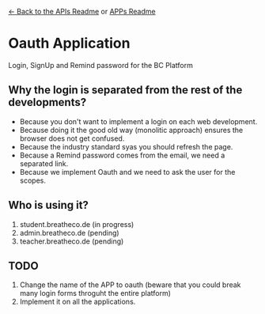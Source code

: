 [<- Back to the APIs Readme](../docs/README.md) or [APPs Readme](../README.md)

# Oauth Application

Login, SignUp and Remind password for the BC Platform

## Why the login is separated from the rest of the developments?

- Because you don't want to implement a login on each web development.
- Because doing it the good old way (monolitic approach) ensures the browser does not get confused.
- Because the industry standard syas you should refresh the page.
- Because a Remind password comes from the email, we need a separated link.
- Because we implement Oauth and we need to ask the user for the scopes.

## Who is using it?

1. student.breatheco.de (in progress)
2. admin.breatheco.de (pending)
3. teacher.breatheco.de (pending)


## TODO

1. Change the name of the APP to oauth (beware that you could break many login forms throguht the entire platform)
2. Implement it on all the applications.